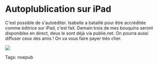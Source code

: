 # Autoplublication sur iPad

C'est possible de s'autoéditer. Isabelle a bataillé pour être accréditée comme éditrice sur iPad, c'est fait. Demain trois de mes bouquins seront disponibles en direct, deux le sont déjà via publie.net. On pourra aussi diffuser ceux des amis ! On va vous faire payer très cher.

![](https://tcrouzet.com/images_tc/2010/05/itune-350x159.png)

Tags: noepub